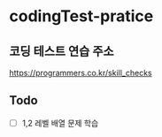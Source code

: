 # codingTest-pratice

## 코딩 테스트 연습 주소
https://programmers.co.kr/skill_checks

## Todo
- [ ] 1,2 레벨 배열 문제 학습
